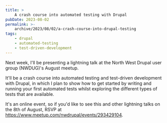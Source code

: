 ```yaml
---
title: >
    A crash course into automated testing with Drupal
pubDate: 2023-08-02
permalink: >-
    archive/2023/08/02/a-crash-course-into-drupal-testing
tags:
    - drupal
    - automated-testing
    - test-driven-development
---
```


Next week, I'll be presenting a lightning talk at the North West Drupal user group (NWDUG)'s August meetup.

It'll be a crash course into automated testing and test-driven development with Drupal, in which I plan to show how to get started by writing and running your first automated tests whilst exploring the different types of tests that are available.

It's an online event, so if you'd like to see this and other lightning talks on the 8th of August, RSVP at <https://www.meetup.com/nwdrupal/events/293429104>.
